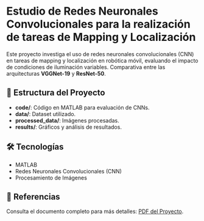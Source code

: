 # Estudio de Redes Neuronales Convolucionales para la realización de tareas de Mapping y Localización

Este proyecto investiga el uso de redes neuronales convolucionales (CNN) en tareas de mapping y localización en robótica móvil, evaluando el impacto de condiciones de iluminación variables. Comparativa entre las arquitecturas **VGGNet-19** y **ResNet-50**.

## 📂 Estructura del Proyecto
- **code/**: Código en MATLAB para evaluación de CNNs.
- **data/**: Dataset utilizado.
- **processed_data/**: Imágenes procesadas.
- **results/**: Gráficos y análisis de resultados.

## 🛠 Tecnologías
- MATLAB
- Redes Neuronales Convolucionales (CNN)
- Procesamiento de Imágenes

## 🔗 Referencias
Consulta el documento completo para más detalles: [PDF del Proyecto](https://dspace.umh.es/handle/11000/28545).
